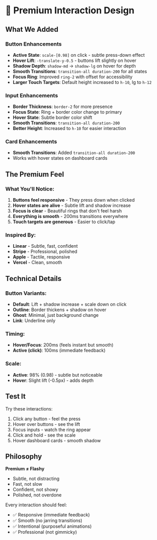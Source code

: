 # 💎 Premium Interaction Design

## What We Added

### Button Enhancements
- **Active State**: `scale-[0.98]` on click - subtle press-down effect
- **Hover Lift**: `-translate-y-0.5` - buttons lift slightly on hover
- **Shadow Depth**: `shadow-md` → `shadow-lg` on hover for depth
- **Smooth Transitions**: `transition-all duration-200` for all states
- **Focus Ring**: Improved `ring-2` with offset for accessibility
- **Larger Touch Targets**: Default height increased to `h-10`, lg to `h-12`

### Input Enhancements
- **Border Thickness**: `border-2` for more presence
- **Focus State**: Ring + border color change to primary
- **Hover State**: Subtle border color shift
- **Smooth Transitions**: `transition-all duration-200`
- **Better Height**: Increased to `h-10` for easier interaction

### Card Enhancements
- **Smooth Transitions**: Added `transition-all duration-200`
- Works with hover states on dashboard cards

## The Premium Feel

### What You'll Notice:
1. **Buttons feel responsive** - They press down when clicked
2. **Hover states are alive** - Subtle lift and shadow increase
3. **Focus is clear** - Beautiful rings that don't feel harsh
4. **Everything is smooth** - 200ms transitions everywhere
5. **Touch targets are generous** - Easier to click/tap

### Inspired By:
- **Linear** - Subtle, fast, confident
- **Stripe** - Professional, polished
- **Apple** - Tactile, responsive
- **Vercel** - Clean, smooth

## Technical Details

### Button Variants:
- **Default**: Lift + shadow increase + scale down on click
- **Outline**: Border thickens + shadow on hover
- **Ghost**: Minimal, just background change
- **Link**: Underline only

### Timing:
- **Hover/Focus**: 200ms (feels instant but smooth)
- **Active (click)**: 100ms (immediate feedback)

### Scale:
- **Active**: 98% (0.98) - subtle but noticeable
- **Hover**: Slight lift (-0.5px) - adds depth

## Test It

Try these interactions:
1. Click any button - feel the press
2. Hover over buttons - see the lift
3. Focus inputs - watch the ring appear
4. Click and hold - see the scale
5. Hover dashboard cards - smooth shadow

## Philosophy

**Premium ≠ Flashy**
- Subtle, not distracting
- Fast, not slow
- Confident, not showy
- Polished, not overdone

Every interaction should feel:
- ✅ Responsive (immediate feedback)
- ✅ Smooth (no jarring transitions)
- ✅ Intentional (purposeful animations)
- ✅ Professional (not gimmicky)
